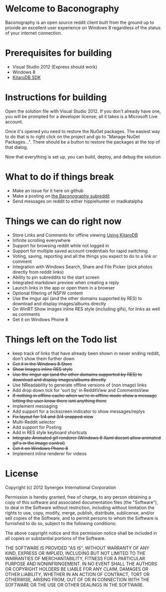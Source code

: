 # Welcome to Baconography
Baconography is an open source reddit client built from the ground up to provide an excellent user experience on Windows 8 regardless of the status of your internet connection.

# Prerequisites for building
*   Visual Studio 2012 (Express should work)
*   Windows 8
*   [KitaroDB SDK](http://kitarodb.com/kitarodb-for-winrt/)

# Instructions for building
Open the solution file with Visual Studio 2012. If you don't already have one, you will be prompted for a developer license; all it takes is a Microsoft Live account.

Once it's opened you need to restore the NuGet packages. The easiest way to do that is to right click on the project and go to "Manage NuGet Packages...". There should be a button to restore the packages at the top of that dialog.

Now that everything is set up, you can build, deploy, and debug the solution

# What to do if things break
*   Make an issue for it here on github
*   Make a posting on [the Baconography subreddit](http://reddit.com/r/baconography)
*   Send messages on reddit to either hippiehunter or madkatalpha

# Things we can do right now
*   Store Links and Comments for offline viewing [Using KitaroDB](http://www.kitarodb.com)
*   Infinite scrolling everywhere
*   Support for browsing reddit while not logged in
*   Support for multiple saved account credentials for rapid switching
*   Voting, saving, reporting and all the things you expect to do to a link or comment
*   Integration with Windows Search, Share and File Picker (pick photos directly from reddit links)
*   Ability to pin subreddits to the start screen
*   Integrated markdown preview when creating a reply
*   Launch links in the app or open them in a browser
*   Optional filtering of NSFW content
*   Use the imgur api (and the other domains supported by RES) to download and display images/albums directly
*   On WinRT Show images inline RES style (including gifs), for links as well as comments
*   Get it on Windows Phone 8

# Things left on the Todo list
*   keep track of links that have already been shown in never ending reddit, don't show them further down
*   ~~Get it in the Windows 8 Store~~
*   ~~Show Images inline RES style~~
*   ~~Use the imgur api (and the other domains supported by RES) to download and display images/albums directly~~
*   Use NReadability to generate offline versions of (non image) links
*   Add drop down tick for 'sort by' in RedditView and CommentsView
*   ~~If nothing in offline cache when we're in offline mode show a message letting the user know there isnt anything there~~
*   Implement messaging
*   Add support for a lockscreen indicator to show messages/replys 
*   ~~Fix layout for 1/4 and 3/4 snapped view~~
*   Multi-Reddit selector
*   Add support for Posting
*   Add in RES style keyboard shortcuts
*   ~~Integrate Animated gif renderer (Windows 8 Xaml doesnt allow animated gif's in the Image control)~~
*   ~~Get it on Windows Phone 8~~
*   Implement inline renderer for videos

# License
Copyright (c) 2012 Synergex International Corporation

Permission is hereby granted, free of charge, to any person obtaining a copy of this software and associated documentation files (the "Software"), to deal in  the Software without restriction, including without limitation the rights to use, copy, modify, merge, publish, distribute, sublicense, and/or sell copies of the Software, and to permit persons to whom the Software is furnished to do so, subject to the following conditions:

The above copyright notice and this permission notice shall be included in all copies or substantial portions of the Software.

THE SOFTWARE IS PROVIDED "AS IS", WITHOUT WARRANTY OF ANY KIND, EXPRESS OR IMPLIED, INCLUDING BUT NOT LIMITED TO THE WARRANTIES OF MERCHANTABILITY, FITNESS FOR A PARTICULAR PURPOSE AND NONINFRINGEMENT. IN NO EVENT SHALL THE AUTHORS OR COPYRIGHT HOLDERS BE LIABLE FOR ANY CLAIM, DAMAGES OR OTHER LIABILITY, WHETHER IN AN ACTION OF CONTRACT, TORT OR OTHERWISE, ARISING FROM, OUT OF OR IN CONNECTION WITH THE SOFTWARE OR THE USE OR OTHER DEALINGS IN THE SOFTWARE.
